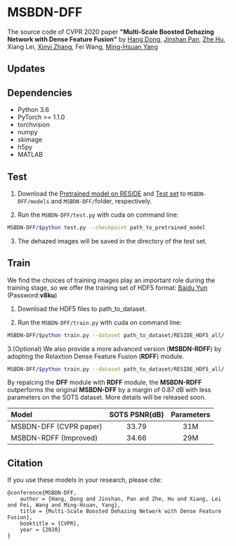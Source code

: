 # MSBDN-DFF
The source code of CVPR 2020 paper **"Multi-Scale Boosted Dehazing Network with Dense Feature Fusion"** by  [Hang Dong](https://sites.google.com/view/hdong/%E9%A6%96%E9%A1%B5), [Jinshan Pan](https://jspan.github.io/), [Zhe Hu](https://zjuela.github.io/), Xiang Lei, [Xinyi Zhang](http://xinyizhang.tech), Fei Wang, [Ming-Hsuan Yang](http://faculty.ucmerced.edu/mhyang/)
## Updates

## Dependencies
* Python 3.6
* PyTorch >= 1.1.0
* torchvision
* numpy
* skimage
* h5py
* MATLAB

## Test
1. Download the [Pretrained model on RESIDE](https://drive.google.com/open?id=1da13IOlJ3FQfH6Duj_u1exmZzgXPaYXe) and
[Test set](https://drive.google.com/open?id=1qZlnJN4ybjunc2BGh6kjOUfFdVxuNS-P) to  ``MSBDN-DFF/models`` and ``MSBDN-DFF/``folder, respectively.

2. Run the ``MSBDN-DFF/test.py`` with cuda on command line: 
```bash
MSBDN-DFF/$python test.py --checkpoint path_to_pretrained_model
```

3. The dehazed images will be saved in the directory of the test set.

## Train
We find the choices of training images play an important role during the training stage, so we offer the training set of HDF5 format: [Baidu Yun](https://pan.baidu.com/s/1NqAaec3MFwFU9ZM2lfR_4w) (Password:**v8ku**)

1. Download the HDF5 files to path_to_dataset.

2. Run the ``MSBDN-DFF/train.py`` with cuda on command line: 
```bash
MSBDN-DFF/$python train.py --dataset path_to_dataset/RESIDE_HDF5_all/ --lr 1e-4 --batchSize 16 --model MSBDN-DFF --name MSBDN-DFF
```

3.(Optional) We also provide a more advanced version (**MSBDN-RDFF**) by adopting the Relaxtion Dense Feature Fusion (**RDFF**) module. 
```bash
MSBDN-DFF/$python train.py --dataset path_to_dataset/RESIDE_HDF5_all/ --lr 1e-4 --batchSize 16 --model MSBDN-RDFF --name MSBDN-RDFF
```

By repalcing the **DFF** module with **RDFF** module, the **MSBDN-RDFF** outperforms the original **MSBDN-DFF** by a margin of 0.87 dB with less parameters on the SOTS dataset. More details will be released soon.

| Model | SOTS PSNR(dB) | Parameters |
|  :-----  |  :-----:  | :-----:  |
|  MSBDN-DFF (CVPR paper)    |  33.79  | 31M  |
|  MSBDN-RDFF (Improved)  |  34.66  | 29M  |


## Citation

If you use these models in your research, please cite:

	@conference{MSBDN-DFF,
		author = {Hang, Dong and Jinshan, Pan and Zhe, Hu and Xiang, Lei and Fei, Wang and Ming-Hsuan, Yang},
		title = {Multi-Scale Boosted Dehazing Network with Dense Feature Fusion},
		booktitle = {CVPR},
		year = {2020}
	}
